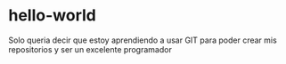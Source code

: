 # hello-world
<p> Solo queria decir que estoy aprendiendo a usar GIT para poder crear mis repositorios y ser un excelente programador</p>
